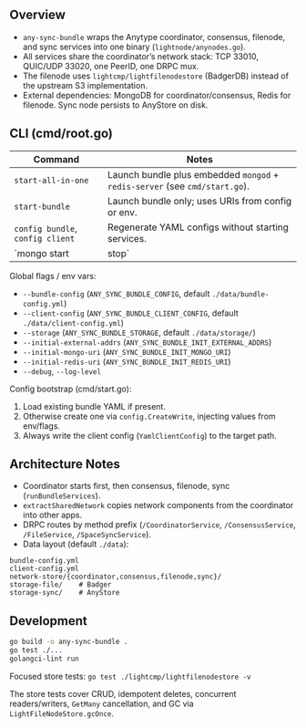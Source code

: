 ## Overview

- `any-sync-bundle` wraps the Anytype coordinator, consensus, filenode, and sync services into one binary (`lightnode/anynodes.go`).
- All services share the coordinator’s network stack: TCP 33010, QUIC/UDP 33020, one PeerID, one DRPC mux.
- The filenode uses `lightcmp/lightfilenodestore` (BadgerDB) instead of the upstream S3 implementation.
- External dependencies: MongoDB for coordinator/consensus, Redis for filenode. Sync node persists to AnyStore on disk.

## CLI (cmd/root.go)

| Command | Notes |
| ------- | ----- |
| `start-all-in-one` | Launch bundle plus embedded `mongod` + `redis-server` (see `cmd/start.go`). |
| `start-bundle` | Launch bundle only; uses URIs from config or env. |
| `config bundle`, `config client` | Regenerate YAML configs without starting services. |
| `mongo start|stop` | Development helpers for the embedded MongoDB instance. |

Global flags / env vars:

- `--bundle-config` (`ANY_SYNC_BUNDLE_CONFIG`, default `./data/bundle-config.yml`)
- `--client-config` (`ANY_SYNC_BUNDLE_CLIENT_CONFIG`, default `./data/client-config.yml`)
- `--storage` (`ANY_SYNC_BUNDLE_STORAGE`, default `./data/storage/`)
- `--initial-external-addrs` (`ANY_SYNC_BUNDLE_INIT_EXTERNAL_ADDRS`)
- `--initial-mongo-uri` (`ANY_SYNC_BUNDLE_INIT_MONGO_URI`)
- `--initial-redis-uri` (`ANY_SYNC_BUNDLE_INIT_REDIS_URI`)
- `--debug`, `--log-level`

Config bootstrap (cmd/start.go):

1. Load existing bundle YAML if present.
2. Otherwise create one via `config.CreateWrite`, injecting values from env/flags.
3. Always write the client config (`YamlClientConfig`) to the target path.

## Architecture Notes

- Coordinator starts first, then consensus, filenode, sync (`runBundleServices`).
- `extractSharedNetwork` copies network components from the coordinator into other apps.
- DRPC routes by method prefix (`/CoordinatorService`, `/ConsensusService`, `/FileService`, `/SpaceSyncService`).
- Data layout (default `./data`):

```
bundle-config.yml
client-config.yml
network-store/{coordinator,consensus,filenode,sync}/
storage-file/    # Badger
storage-sync/    # AnyStore
```

## Development

```bash
go build -o any-sync-bundle .
go test ./...
golangci-lint run
```

Focused store tests: `go test ./lightcmp/lightfilenodestore -v`

The store tests cover CRUD, idempotent deletes, concurrent readers/writers, `GetMany` cancellation, and GC via `LightFileNodeStore.gcOnce`.
